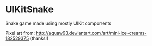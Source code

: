 UIKitSnake
==========

Snake game made using mostly UIKit components

Pixel art from: http://aquaw93.deviantart.com/art/mini-ice-creams-182529375 (thanks!)